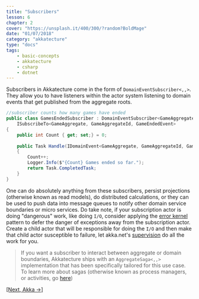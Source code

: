 ```yaml
---
title: "Subscribers"
lesson: 6
chapter: 2
cover: "https://unsplash.it/400/300/?random?BoldMage"
date: "01/07/2018"
category: "akkatecture"
type: "docs"
tags:
    - basic-concepts
    - akkatecture
    - csharp
    - dotnet
---
```

Subscribers in Akkatecture come in the form of `DomainEventSubscriber<,,>`. They allow you to have listeners within the actor system listening to domain events that get published from the aggregate roots.

```csharp
//subscriber counts how many games have ended
public class GamesEndedSubscriber : DomainEventSubscriber<GameAggregate, GameAggregateId, AggregateEvent<GameAggregate, GameAggregateId>>,
    ISubscribeTo<GameAggregate, GameAggregateId, GameEndedEvent>
{
    public int Count { get; set;} = 0;
        
    public Task Handle(IDomainEvent<GameAggregate, GameAggregateId, GameEndedEvent> domainEvent)
    {
        Count++;
        Logger.Info($"{Count} Games ended so far.");
        return Task.CompletedTask;
    }
}
```
One can do absolutely anything from these subscribers, persist projections (otherwise known as read models), do distributed calculations, or they can be used to push data into message queues to notify other domain service boundaries or micro services. Do take note, if your subscription actor is doing "dangerous" work, like doing `I/O`, consider applying the [error kernel](https://petabridge.com/blog/how-actors-recover-from-failure-hierarchy-and-supervision/) pattern to defer the danger of exceptions away from the subscription actor. Create a child actor that will be responsible for doing the `I/O` and then make that child actor susceptible to failure, let akka.net's [supervision](http://getakka.net/articles/concepts/supervision.html) do all the work for you.

> If you want a subscriber to interact between aggregate or domain boundaries, Akkatecture ships with an `AggregateSaga<,,>` implementation that has been specifically tailored for this use case. To learn more about sagas (otherwise known as process managers, or activities, go [here](/docs/sagas))

[[Next, Akka →]](/docs/akka)